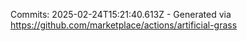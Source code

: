 Commits: 2025-02-24T15:21:40.613Z - Generated via https://github.com/marketplace/actions/artificial-grass
<br>
